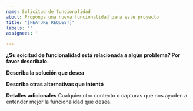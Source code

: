 ```yaml
---
name: Solicitud de funcionalidad
about: Proponga una nueva funcionalidad para este proyecto
title: "[FEATURE REQUEST]"
labels: ''
assignees: ''

---
```


**¿Su soicitud de funcionalidad está relacionada a algún problema? Por favor descríbalo.**

**Describa la solución que desea**

**Describa otras alternativas que intentó**

**Detalles adicionales**
Cualquier otro contexto o capturas que nos ayuden a entender mejor la funcionalidad que desea.
